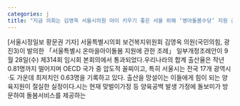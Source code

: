 ```yaml
---
categories: j
title: "지금 의회는 김영옥 서울시의원 아이 키우기 좋은 서울 위해 ‘영아돌봄수당’ 지원 근거 마련"
---
```

[서울시정일보 황문권 기자] 서울특별시의회 보건복지위원회 김영옥 의원(국민의힘, 광진3)이 발의한 「서울특별시 온마을아이돌봄 지원에 관한 조례」 일부개정조례안이 9월 28일(수) 제314회 임시회 본회의에서 통과되었다.우리나라의 합계 출산율은 작년 0.81명까지 떨어지며 OECD 국가 중 압도적 꼴찌이고, 특히 서울시는 전국 17개 광역시·도 가운데 최저치인 0.63명을 기록하고 있다. 출산을 망설이는 이들에게 힘이 되는 양육지원이 절실한 실정이다.시는 현재 맞벌이가정 등 양육공백 발생 가정에 돌보미가 방문하여 돌봄서비스를 제공하는